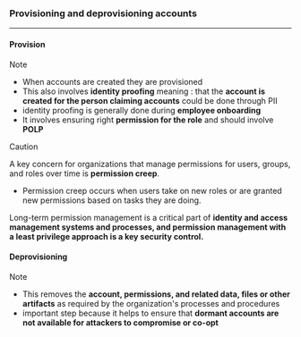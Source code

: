 ### Provisioning and deprovisioning accounts
---
#### Provision 
>[!note]
>- When accounts are created they are provisioned 
>- This also involves **identity proofing** meaning : that the **account is created for the person claiming accounts** could be done through PII
>- identity proofing is generally done during **employee onboarding**
>- It involves ensuring right **permission for the role** and should involve **POLP**

>[!caution]
>A key concern for organizations that manage permissions for users, groups, and roles over time is **permission creep**.
> 
>- Permission creep occurs when users take on new roles or are granted new permissions based on tasks they are doing.


Long-term permission management is a critical part of **identity and access management systems and processes, and permission management with a least privilege approach is a key security control.**


#### Deprovisioning 
>[!note]
>- This removes the **account, permissions, and related data, files or other artifacts** as required by the organization's processes and procedures
>- important step because it helps to ensure that **dormant accounts are not available for attackers to compromise or co-opt**


